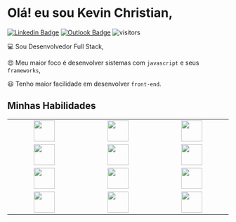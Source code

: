# Olá! eu sou Kevin Christian,
[![Linkedin Badge](https://img.shields.io/badge/-kevinnchristian-blue?style=flat-square&logo=Linkedin&logoColor=white&link=https://www.linkedin.com/in/kevinnchristian/)](https://www.linkedin.com/in/kevinnchristian/) [![Outlook Badge](https://img.shields.io/badge/-kevin.cmribeiro@outlook.com-blue?style=flat-square&link=mailto:kevin.cmribeiro@outlook.com)](mailto:kevin.cmribeiro@outlook.com) ![visitors](https://visitor-badge.glitch.me/badge?page_id=kevinnchristian.kevinnchristian)

:computer: Sou Desenvolvedor Full Stack,

:heart_eyes: Meu maior foco é desenvolver sistemas com `javascript` e seus `frameworks`, 

:smiley: Tenho maior facilidade em desenvolver `front-end`.

## Minhas Habilidades

<table>
  <tbody>
    <tr valign="top">
      <td width="50px" align="center">
        <img height="48px" src="https://img.icons8.com/color/48/000000/javascript.png">
      </td>
      <td width="50px" align="center">
        <img height="48px" src="https://img.icons8.com/color/48/000000/nodejs.png">
      </td>
      <td width="50px" align="center">
        <img height="48px" src="https://img.icons8.com/color/48/000000/react-native.png">
      </td>
    </tr>
    <tr valign="top">
      <td width="10%" align="center">
        <img height="48px" src="https://img.icons8.com/color/48/000000/html-5.png">
      </td>
      <td width="10%" align="center">
        <img height="48px" src="https://img.icons8.com/color/48/000000/css3.png">
      </td>
      <td width="10%" align="center">
        <img height="48px" src="https://res.cloudinary.com/kevinnchristian/image/upload/v1594675630/bootstrap_wnrqzq.svg">
      </td>
    </tr>
    <tr valign="top">
      <td width="10%" align="center">
        <img height="48px" src="https://res.cloudinary.com/kevinnchristian/image/upload/v1594675630/sequelize_nc3i6v.svg">
      </td>
      <td width="10%" align="center">
        <img height="48px" src="https://res.cloudinary.com/kevinnchristian/image/upload/v1594675630/mysql_v4bxfo.svg">
      </td>
      <td width="10%" align="center">
        <img height="48px" src="https://res.cloudinary.com/kevinnchristian/image/upload/v1594675630/mongodb_imrfbs.svg">
      </td>
    </tr>
    <tr valign="top">
      <td width="10%" align="center">
        <img height="48px" src="https://img.icons8.com/fluent/48/000000/visual-studio-code-2019.png">
      </td>
      <td width="10%" align="center">
        <img height="48px" src="https://img.icons8.com/color/48/000000/git.png">
      </td>
      <td width="10%" align="center">
        <img height="48px" src="https://res.cloudinary.com/kevinnchristian/image/upload/v1594675630/npm_reohxz.png">
      </td>
    </tr>
  </tbody>
</table>
